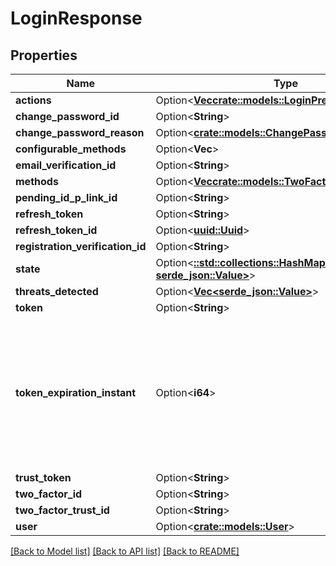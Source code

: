 # LoginResponse

## Properties

Name | Type | Description | Notes
------------ | ------------- | ------------- | -------------
**actions** | Option<[**Vec<crate::models::LoginPreventedResponse>**](LoginPreventedResponse.md)> |  | [optional]
**change_password_id** | Option<**String**> |  | [optional]
**change_password_reason** | Option<[**crate::models::ChangePasswordReason**](ChangePasswordReason.md)> |  | [optional]
**configurable_methods** | Option<**Vec<String>**> |  | [optional]
**email_verification_id** | Option<**String**> |  | [optional]
**methods** | Option<[**Vec<crate::models::TwoFactorMethod>**](TwoFactorMethod.md)> |  | [optional]
**pending_id_p_link_id** | Option<**String**> |  | [optional]
**refresh_token** | Option<**String**> |  | [optional]
**refresh_token_id** | Option<[**uuid::Uuid**](uuid::Uuid.md)> |  | [optional]
**registration_verification_id** | Option<**String**> |  | [optional]
**state** | Option<[**::std::collections::HashMap<String, serde_json::Value>**](serde_json::Value.md)> |  | [optional]
**threats_detected** | Option<[**Vec<serde_json::Value>**](serde_json::Value.md)> |  | [optional]
**token** | Option<**String**> |  | [optional]
**token_expiration_instant** | Option<**i64**> | The number of milliseconds since the unix epoch: January 1, 1970 00:00:00 UTC. This value is always in UTC. | [optional]
**trust_token** | Option<**String**> |  | [optional]
**two_factor_id** | Option<**String**> |  | [optional]
**two_factor_trust_id** | Option<**String**> |  | [optional]
**user** | Option<[**crate::models::User**](User.md)> |  | [optional]

[[Back to Model list]](../README.md#documentation-for-models) [[Back to API list]](../README.md#documentation-for-api-endpoints) [[Back to README]](../README.md)


